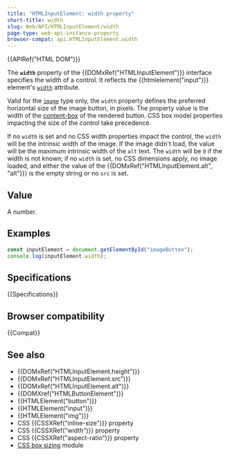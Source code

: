 ```yaml
---
title: "HTMLInputElement: width property"
short-title: width
slug: Web/API/HTMLInputElement/width
page-type: web-api-instance-property
browser-compat: api.HTMLInputElement.width
---
```


{{APIRef("HTML DOM")}}

The **`width`** property of the {{DOMxRef("HTMLInputElement")}} interface specifies the width of a control. It reflects the {{htmlelement("input")}} element's [`width`](/en-US/docs/Web/HTML/Element/input#width) attribute.

Valid for the [`image`](/en-US/docs/Web/HTML/Element/input/image) type only, the `width` property defines the preferred horizontal size of the image button, in pixels. The property value is the width of the [content-box](/en-US/docs/Web/CSS/box-edge#content-box) of the rendered button. CSS box model properties impacting the size of the control take precedence.

If no `width` is set and no CSS width properties impact the control, the `width` will be the intrinsic width of the image. If the image didn't load, the value will be the maximum intrinsic width of the `alt` text. The `width` will be `0` if the width is not known; if no `width` is set, no CSS dimensions apply, no image loaded, and either the value of the {{DOMxRef("HTMLInputElement.alt", "alt")}} is the empty string or no `src` is set.

## Value

A number.

## Examples

```js
const inputElement = document.getElementById("imageButton");
console.log(inputElement.width);
```

## Specifications

{{Specifications}}

## Browser compatibility

{{Compat}}

## See also

- {{DOMxRef("HTMLInputElement.height")}}
- {{DOMxRef("HTMLInputElement.src")}}
- {{DOMxRef("HTMLInputElement.alt")}}
- {{DOMXref("HTMLButtonElement")}}
- {{HTMLElement("button")}}
- {{HTMLElement("input")}}
- {{HTMLElement("img")}}
- CSS {{CSSXRef("inline-size")}} property
- CSS {{CSSXRef("width")}} property
- CSS {{CSSXRef("aspect-ratio")}} property
- [CSS box sizing](/en-US/docs/Web/CSS/CSS_box_sizing) module
